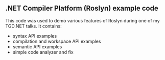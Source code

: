 ## .NET Compiler Platform (Roslyn) example code

This code was used to demo various features of Roslyn during one of my TGD.NET talks. It contains:

* syntax API examples
* compilation and workspace API examples
* semantic API examples
* simple code analyzer and fix
